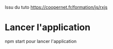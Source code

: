 Issu du tuto https://coopernet.fr/formation/js/rxjs

# Lancer l'application
npm start pour lancer l'application